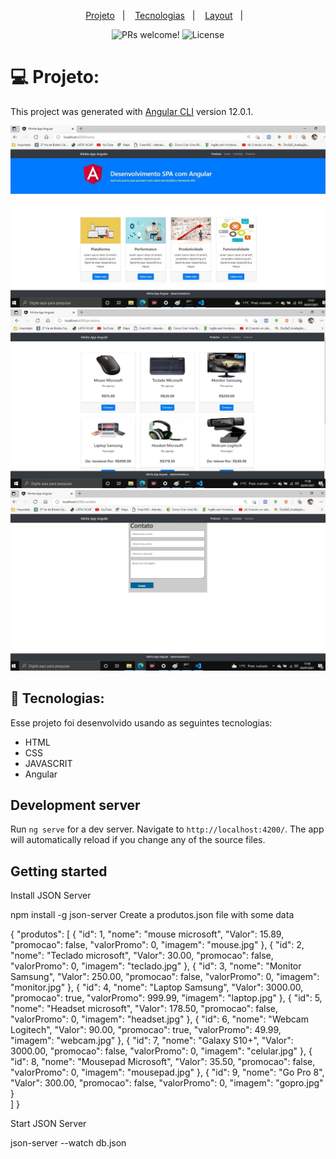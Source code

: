 <p align="center">
  <a href="#-projeto">Projeto</a>&nbsp;&nbsp;&nbsp;|&nbsp;&nbsp;&nbsp;
  <a href="#-tecnologias">Tecnologias</a>&nbsp;&nbsp;&nbsp;|&nbsp;&nbsp;&nbsp;
  <a href="#-layout">Layout</a>&nbsp;&nbsp;&nbsp;|&nbsp;&nbsp;&nbsp;
</p>

<p align="center">
 <img src="https://img.shields.io/static/v1?label=PRs&message=welcome&color=49AA26&labelColor=000000" alt="PRs welcome!" />

  <img alt="License" src="https://img.shields.io/static/v1?label=license&message=MIT&color=49AA26&labelColor=000000">
</p>


# 💻 Projeto:
This project was generated with [Angular CLI](https://github.com/angular/angular-cli) version 12.0.1.

<img src="./img/Angular.jpg" Alt="Img">
<img src="./img/Angular1.jpg" Alt="Img">
<img src="./img/Angular2.jpg" Alt="Img">

## 🚀 Tecnologias:

Esse projeto foi desenvolvido usando as seguintes tecnologias:

- HTML
- CSS
- JAVASCRIT
- Angular

## Development server

Run `ng serve` for a dev server. Navigate to `http://localhost:4200/`. The app will automatically reload if you change any of the source files.

## Getting started
Install JSON Server

npm install -g json-server
Create a produtos.json file with some data

{
    "produtos": [
        {
        "id": 1,
        "nome": "mouse microsoft",
        "Valor": 15.89,
        "promocao": false,
        "valorPromo": 0,
        "imagem": "mouse.jpg"
        },
        {
        "id": 2,
        "nome": "Teclado microsoft",
        "Valor": 30.00,
        "promocao": false,
        "valorPromo": 0,
        "imagem": "teclado.jpg"
        },
        {
        "id": 3,
        "nome": "Monitor Samsung",
        "Valor": 250.00,
        "promocao": false,
        "valorPromo": 0,
        "imagem": "monitor.jpg"
        },
        {
        "id": 4,
        "nome": "Laptop Samsung",
        "Valor": 3000.00,
        "promocao": true,
        "valorPromo": 999.99,
        "imagem": "laptop.jpg"
        },
        {
        "id": 5,
        "nome": "Headset microsoft",
        "Valor": 178.50,
        "promocao": false,
        "valorPromo": 0,
        "imagem": "headset.jpg"
        },
        {
        "id": 6,
        "nome": "Webcam Logitech",
        "Valor": 90.00,
        "promocao": true,
        "valorPromo": 49.99,
        "imagem": "webcam.jpg" 
        },
        {
        "id": 7,
        "nome": "Galaxy S10+",
        "Valor": 3000.00,
        "promocao": false,
        "valorPromo": 0,
        "imagem": "celular.jpg"
        },
        {
        "id": 8,
        "nome": "Mousepad Microsoft",
        "Valor": 35.50,
        "promocao": false,
        "valorPromo": 0,
        "imagem": "mousepad.jpg"
        },
        {
        "id": 9,
        "nome": "Go Pro 8",
        "Valor": 300.00,
        "promocao": false,
        "valorPromo": 0,
        "imagem": "gopro.jpg"
        }  
    ]
}

Start JSON Server

json-server --watch db.json


